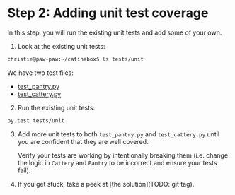 # Step 2: Adding unit test coverage

In this step, you will run the existing unit tests and add some of your own.

1. Look at the existing unit tests:

  ```bash
  christie@paw-paw:~/catinabox$ ls tests/unit
  ```

  We have two test files:
  * [test_pantry.py](../tests/unit/test_pantry.py)
  * [test_cattery.py](../tests/unit/test_cattery.py)

2. Run the existing unit tests:

  ```bash
  py.test tests/unit
  ```
  
3. Add more unit tests to both `test_pantry.py` and `test_cattery.py` until
   you are confident that they are well covered.
   
   Verify your tests are working by intentionally breaking them (i.e. change
   the logic in `Cattery` and `Pantry` to be incorrect and ensure your
   tests fail).

4. If you get stuck, take a peek at [the solution](TODO: git tag).
